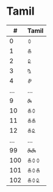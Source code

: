 # Tamil

| #   | Tamil |
|-----|-------|
| 0   | ௦     |
| 1   | ௧     |
| 2   | ௨     |
| 3   | ௩     |
| 4   | ௪     |
| …   | …     |
| 9   | ௯     |
| 10  | ௧௦    |
| 11  | ௧௧    |
| 12  | ௧௨    |
| …   | …     |
| 99  | ௯௯    |
| 100 | ௧௦௦   |
| 101 | ௧௦௧   |
| 102 | ௧௦௨   |
